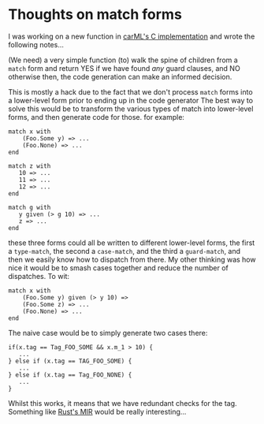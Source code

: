 # Thoughts on match forms

I was working on a new function in [carML's C implementation](https://github.com/lojikil/carML/commit/f8f99f804a15d08be1bfa01416720969a5eb696d) and
wrote the following notes...

(We need) a very simple function (to) walk the spine of children from a `match` form
and return YES if we have found *any* guard clauses, and NO otherwise
then, the code generation can make an informed decision.

This is mostly a hack due to the fact that we don't process `match`
forms into a lower-level form prior to ending up in the code generator
The best way to solve this would be to transform the various types of
match into lower-level forms, and then generate code for those.
for example:

```
match x with
    (Foo.Some y) => ...
    (Foo.None) => ...
end

match z with
   10 => ...
   11 => ...
   12 => ...
end

match g with
   y given (> g 10) => ...
   z => ...
end
```

these three forms could all be written to different
lower-level forms, the first a `type-match`, the second a
`case-match`, and the third a `guard-match`, and then we
easily know how to dispatch from there. My other thinking
was how nice it would be to smash cases together and reduce
the number of dispatches. To wit:

```
match x with
    (Foo.Some y) given (> y 10) =>
    (Foo.Some z) => ...
    (Foo.None) => ...
end
```

The naive case would be to simply generate two cases there:

```
if(x.tag == Tag_FOO_SOME && x.m_1 > 10) {
   ...
} else if (x.tag == TAG_FOO_SOME) {
   ...
} else if (x.tag == Tag_FOO_NONE) {
   ...
}
```

Whilst this works, it means that we have redundant checks for
the tag. Something like [Rust's MIR](https://blog.rust-lang.org/2016/04/19/MIR.html)
would be really interesting...
